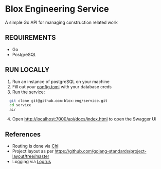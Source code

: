 # Blox Engineering Service
<!-- Table of contents -->
A simple Go API for managing construction related work

## REQUIREMENTS

- Go
- PostgreSQL

## RUN LOCALLY

1. Run an instance of postgreSQL on your machine
2. Fill out your [config.toml](./config/config.toml) with your database creds
3. Run the service:

  ```bash
    git clone git@github.com:blox-eng/service.git
    cd service
    air
  ```

4. Open <http://localhost:7000/api/docs/index.html> to open the Swagger UI

## References

- Routing is done via [Chi](https://github.com/go-chi/chi)
- Project layout as per <https://github.com/golang-standards/project-layout/tree/master>
- Logging via [Logrus](https://github.com/sirupsen/logrus)

